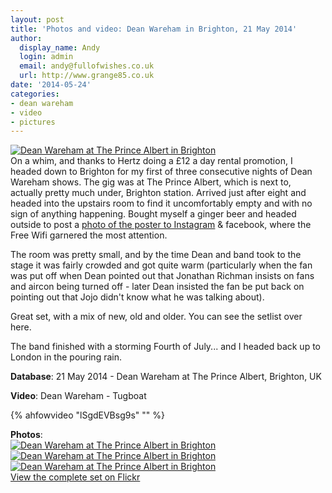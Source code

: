 ```yaml
---
layout: post
title: 'Photos and video: Dean Wareham in Brighton, 21 May 2014'
author:
  display_name: Andy
  login: admin
  email: andy@fullofwishes.co.uk
  url: http://www.grange85.co.uk
date: '2014-05-24'
categories:
- dean wareham
- video
- pictures
---
```

<p><a href="https://www.flickr.com/photos/grange85/14237876341" title="Dean Wareham at The Prince Albert in Brighton by Andy Aldridge, on Flickr"><img class="aligncenter" src="https://media.fullofwishes.co.uk/flickr-downloads/14237876341_126e747302_z.jpg" alt="Dean Wareham at The Prince Albert in Brighton"></a><br />
On a whim, and thanks to Hertz doing a £12 a day rental promotion, I headed down to Brighton for my first of three consecutive nights of Dean Wareham shows. The gig was at The Prince Albert, which is next to, actually pretty much under, Brighton station. Arrived just after eight and headed into the upstairs room to find it uncomfortably empty and with no sign of anything happening. Bought myself a ginger beer and headed outside to post a <a href="http://instagram.com/p/oRTnUdvDPV/#">photo of the poster to Instagram</a> & facebook, where the Free Wifi garnered the most attention.</p>
<p>The room was pretty small, and by the time Dean and band took to the stage it was fairly crowded and got quite warm (particularly when the fan was put off when Dean pointed out that Jonathan Richman insists on fans and aircon being turned off - later Dean insisted the fan be put back on pointing out that Jojo didn't know what he was talking about).<br />
<!--more read on for photos and video--></p>
<p>Great set, with a mix of new, old and older. You can see the setlist over here.</p>
<p>The band finished with a storming Fourth of July... and I headed back up to London in the pouring rain.</p>
<p><strong>Database</strong>: 21 May 2014 - Dean Wareham at The Prince Albert, Brighton, UK</p>
<p><strong>Video</strong>: Dean Wareham - Tugboat<br />

{% ahfowvideo "lSgdEVBsg9s" "" %}

<p><strong>Photos</strong>:<br />
<a href="https://www.flickr.com/photos/grange85/14054590407" title="Dean Wareham at The Prince Albert in Brighton by Andy Aldridge, on Flickr"><img class="aligncenter" src="https://media.fullofwishes.co.uk/flickr-downloads/14054590407_ef619e1d26_z.jpg" alt="Dean Wareham at The Prince Albert in Brighton"></a><br />
<a href="https://www.flickr.com/photos/grange85/14237875831" title="Dean Wareham at The Prince Albert in Brighton by Andy Aldridge, on Flickr"><img class="aligncenter" src="https://media.fullofwishes.co.uk/flickr-downloads/14237875831_ac31d0c7da_z.jpg" alt="Dean Wareham at The Prince Albert in Brighton"></a><br />
<a href="https://www.flickr.com/photos/grange85/14054590627" title="Dean Wareham at The Prince Albert in Brighton by Andy Aldridge, on Flickr"><img class="aligncenter" src="https://media.fullofwishes.co.uk/flickr-downloads/14054590627_6134e65552_z.jpg" alt="Dean Wareham at The Prince Albert in Brighton"></a><br />
<a href="https://www.flickr.com/photos/grange85/sets/72157644785801364/">View the complete set on Flickr</a></p>
